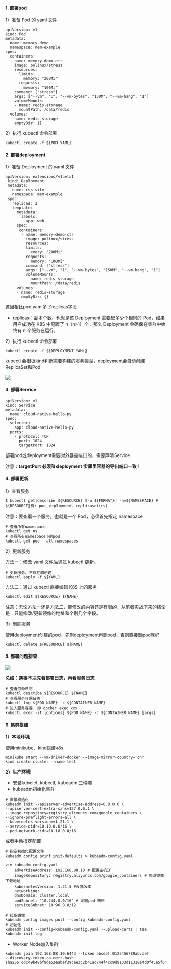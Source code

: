 #### 1. 部署pod

1）准备 Pod 的 yaml 文件

```
apiVersion: v1
kind: Pod
metadata:
  name: memory-demo
  namespace: mem-example
spec:
  containers:
  - name: memory-demo-ctr
    image: polinux/stress
    resources:
      limits:
        memory: "200Mi"
      requests:
        memory: "100Mi"
    command: ["stress"]
    args: ["--vm", "1", "--vm-bytes", "150M", "--vm-hang", "1"]
    volumeMounts:
    - name: redis-storage
      mountPath: /data/redis
  volumes:
  - name: redis-storage
    emptyDir: {}
```



2）执行 kubectl 命令部署

```
kubectl create -f ${POD_YAML}
```



#### 2. 部署deployment

1）准备 Deployment 的 yaml 文件

```
apiVersion: extensions/v1beta1
 kind: Deployment
 metadata:
   name: rss-site
   namespace: mem-example
 spec:
   replicas: 2
   template:
     metadata:
       labels:
         app: web
     spec:
      containers:
       - name: memory-demo-ctr
         image: polinux/stress
         resources:
         limits:
           emory: "200Mi"
         requests:
           memory: "100Mi"
         command: ["stress"]
         args: ["--vm", "1", "--vm-bytes", "150M", "--vm-hang", "1"]
         volumeMounts:
         - name: redis-storage
           mountPath: /data/redis
     volumes:
     - name: redis-storage
       emptyDir: {}
```



这里相比pod.yaml多了replicas字段

- replicas：副本个数。也就是该 Deployment 需要起多少个相同的 Pod，如果用户成功在 K8S 中配置了 n（n>1）个，那么 Deployment 会确保在集群中始终有 n 个服务在运行。



2）执行 kubectl 命令部署

```
kubectl create -f ${DEPLOYMENT_YAML}
```

kubectl 会根据kind判断需要构建的服务类型，deployment会自动创建ReplicaSet和Pod

![](https://pcc.huitogo.club/k8s12.png)



#### 3. 部署Service

```
apiVersion: v1
kind: Service
metadata:
  name: cloud-native-hello-py
spec:
  selector:
    app: cloud-native-hello-py
  ports:
    - protocol: TCP
      port: 1024
      targetPort: 1024
```



部署pod或deployment需要对外暴露端口的，需要声明Service

注意：**targetPort 必须和 deployment 步骤里容器的导出端口一致！**



#### 4. 部署更新

1）查看服务

```
$ kubectl get|describe ${RESOURCE} [-o ${FORMAT}] -n=${NAMESPACE} # 
${RESOURCE}有: pod、deployment、replicaset(rs)
```



注意：要查看一个服务，也就是一个 Pod，必须首先指定 namespace

```
# 查看所有namespace
kubectl get ns
# 查看所有namespace下的pod
kubectl get pod --all-namespaces
```



2）更新服务

方法一：修改 yaml 文件后通过 kubectl 更新。

```
# 更新服务，不存在即创建 
kubectl apply -f ${YAML}
```



方法二：通过 kubectl 直接编辑 K8S 上的服务

```
kubectl edit ${RESOURCE} ${NAME}
```



注意：无论方法一还是方法二，能修改的内容还是有限的，从笔者实战下来的结论是：只能修改/更新镜像的地址和个别几个字段。



3）删除服务

使用deployment创建的pod，先删deployment再删pod，否则直接删pod就好

```
kubectl delete ${RESOURCE} ${NAME}
```



#### 5. 部署问题排查

![](https://pcc.huitogo.club/k8s13.png)

**总结：遇事不决先看部署日志，再看服务日志**

```
# 查看资源日志
kubectl describe ${RESOURCE} ${NAME}
# 查看服务容器日志
kubectl log ${POD_NAME} -c ${CONTAINER_NAME}
# 进入服务容器  即 docker exec xxx
kubectl exec -it [options] ${POD_NAME} -c ${CONTAINER_NAME} [args]
```



#### 6. 集群搭建

**1）本地环境**

使用minikube、kind搭建k8s

```
minikube start --vm-driver=docker --image-mirror-country='cn' 
kind create cluster --name test
```



**2）生产环境**

- 安装kubelet, kubectl, kubeadm 三件套
- kubeadm初始化集群

```
# 直接初始化
kubeadm init --apiserver-advertise-address=0.0.0.0 \
--apiserver-cert-extra-sans=127.0.0.1 \
--image-repository=registry.aliyuncs.com/google_containers \
--ignore-preflight-errors=all \
--kubernetes-version=v1.21.1 \
--service-cidr=10.10.0.0/16 \
--pod-network-cidr=10.18.0.0/16
```



或者手动指定配置

```
# 指定初始化配置文件
kubeadm config print init-defaults > kubeadm-config.yaml

vim kubeadm-config.yaml
    advertiseAddress: 192.168.88.10 # 配置主机IP
    imageRepository: registry.aliyuncs.com/google_containers # 修改镜像下载地址
    kubernetesVersion: 1.21.5 #设置版本
    networking:
    dnsDomain: cluster.local
    podSubnet: "10.244.0.0/16" # 设置pod 网络
    serviceSubnet: 10.96.0.0/12

# 拉取镜像
kubeadm config images pull --config kubeadm-config.yaml
# 初始化
kubeadm init --config=kubeadm-config.yaml --upload-certs | tee kubeadm-init.log
```



- Worker Node加入集群

```
kubeadm join 192.168.88.10:6443 --token abcdef.0123456789abcdef
--discovery-token-ca-cert-hash sha256:cdc49b48bf9de52eabef39cee3c2b41ad744f4cc9d9133d11318e4d0f45a5f6f
```

